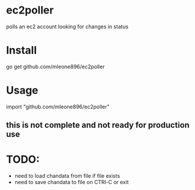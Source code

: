 # ec2poller
polls an ec2 account looking for changes in status



# Install
go get github.com/mleone896/ec2poller


# Usage
import "github.com/mleone896/ec2poller"  


## this is not complete and not ready for production use
# TODO:
- need to load chandata from file if file exists  
- need to save chandata to file on CTRl-C or exit 


